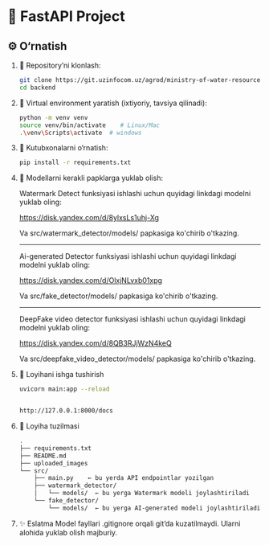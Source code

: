 # 🚀 FastAPI Project

## ⚙️ O‘rnatish

1. 🔽 Repository’ni klonlash:
   ```bash
   git clone https://git.uzinfocom.uz/agrod/ministry-of-water-resources/media-checker/backend.git
   cd backend

2. 🔽 Virtual environment yaratish (ixtiyoriy, tavsiya qilinadi):
    ```bash
    python -m venv venv
    source venv/bin/activate    # Linux/Mac
    .\venv\Scripts\activate  # windows

3. 🔽 Kutubxonalarni o‘rnatish:
    ```bash
    pip install -r requirements.txt

4. 🔽 Modellarni kerakli papklarga yuklab olish:
    
    Watermark Detect funksiyasi ishlashi uchun quyidagi linkdagi modelni yuklab oling:
    
    https://disk.yandex.com/d/8ylxsLs1uhj-Xg

    Va src/watermark_detector/models/ papkasiga ko'chirib o'tkazing.

    ___________________________________________________________________________________

    Ai-generated Detector funksiyasi ishlashi uchun quyidagi linkdagi modelni yuklab oling:
    
    https://disk.yandex.com/d/OlxjNLvxb01xpg


    Va src/fake_detector/models/ papkasiga ko'chirib o'tkazing.

    ____________________________________________________________________________________

    DeepFake video detector funksiyasi ishlashi uchun quyidagi linkdagi modelni yuklab oling:

    https://disk.yandex.com/d/8QB3RJjWzN4keQ

    Va src/deepfake_video_detector/models/ papkasiga ko'chirib o'tkazing.


5. 🚀 Loyihani ishga tushirish
    
    ```bash
    uvicorn main:app --reload


    http://127.0.0.1:8000/docs

6. 📁 Loyiha tuzilmasi
    ```bash
    .
    ├── requirements.txt
    ├── README.md
    ├── uploaded_images
    └── src/
        ├── main.py    ← bu yerda API endpointlar yozilgan
        ├── watermark_detector/
        │   └── models/  ← bu yerga Watermark modeli joylashtiriladi
        └── fake_detector/
            └── models/  ← bu yerga AI-generated modeli joylashtiriladi


7. ✨ Eslatma
Model fayllari .gitignore orqali git’da kuzatilmaydi. Ularni alohida yuklab olish majburiy.